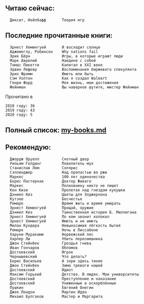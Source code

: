Читаю сейчас:
--

      Диксит, Нейлбафф       Теория игр                                        


Последние прочитанные книги:
--

      Эрнест Хемингуей       И восходит солнце                                 
      Аджемоглу, Робинсон    Why nations fail                                  
      Эрик Бёрн              Игры, в которые играют люди                       
      Марк Аврелий           Наедине с собой                                   
      Томас Пикетти          Капитал в XXI веке                                
      Эдвин Лефевр           Воспоминания биржевого спекулянта                 
      Эрих Фромм             Иметь или быть                                    
      Сэм Уолтон             Как я создал Walmart                              
      Генри Форд             Моя жизнь, мои достижения                         
      Фейнман                Вы наверное шутите, мистер Фейнман                


Прочитано в

	2018 году: 36
	2019 году: 43
	2020 году: 5


Полный список: [my-books.md](https://github.com/sergey-sw/literature/blob/master/my-books.md)
--

Рекомендую:
--

      Джордж Оруелл          Скотный двор                                      
      Уильям Голдинг         Повелитель мух                                    
      Станислав Лем          Солярис                                           
      Сэллинджер             Над пропастью во ржи                              
      Маркес                 100 лет одиночества                               
      Борис Пастернак        Доктор Живаго                                     
      Маркес                 Полковнику никто не пишет                         
      Кен Кизи               Пролетая над гнездом кукушки                      
      Дэниел Киз             Цветы для Элджернона                              
      Кутзее                 Бесчестье                                         
      Ремарк                 Время жить и время умирать                        
      Эрнест Хемингуей       Прощай, оружие                                    
      Дэниел Киз             Таинственная история Б. Миллигана                 
      Эрнест Хемингуей       По ком звонит колокол                             
      Эрнест Хемингуей       Иметь и не иметь                                  
      Милан Кундера          Невыносимая лёгкость бытия                        
      Ремарк                 Ночь в Лиссабоне                                  
      Харуки Мураками        Норвежский лес                                    
      Харпер Ли              Убить пересмешника                                
      Джон Стейнбек          Гроздья гнева                                     
      Иван Гончаров          Обломов                                           
      Достоевский            Игрок                                             
      Чернышевский           Что делать?                                       
      Борис Васильев         А зори здесь тихие                                
      Джон Стейнбек          Зима тревоги нашей                                
      Достоевский            Идиот                                             
      Максим Горький         Детство. В людях. Мои университеты                
      Достоевский            Преступление и наказание                          
      Достоевский            Униженные и оскорблённые                          
      Пушкин                 Евгений Онегин                                    
      Джек Лондон            Мартин Иден                                       
      Михаил Булгаков        Мастер и Маргарита